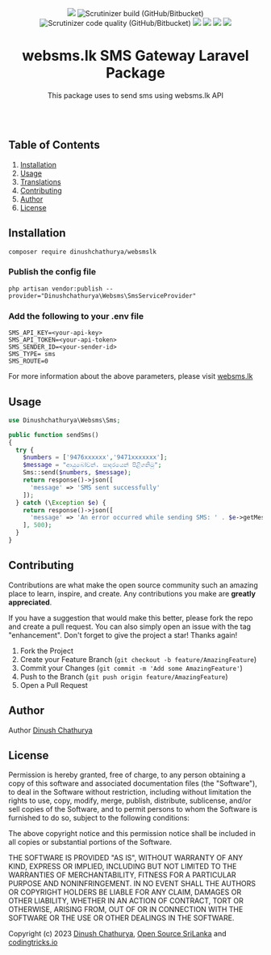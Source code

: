 <p align="center">
    <img src="https://img.shields.io/badge/version-1.0.0-blue">
    <img alt="Scrutinizer build (GitHub/Bitbucket)" src="https://img.shields.io/scrutinizer/build/g/dinushchathurya/websmslk/main">
    <img alt="Scrutinizer code quality (GitHub/Bitbucket)" src="https://scrutinizer-ci.com/g/dinushchathurya/websmslk/badges/quality-score.png?b=main">
    <img src="https://img.shields.io/badge/dependencies-up%20to%20date-orange">
    <img src="https://img.shields.io/badge/coverage-100%25-yellowgreen">
    <img src="https://img.shields.io/badge/rating-★★★★★-brightgreen">
    <img src="https://img.shields.io/badge/uptime-100%25-brightgreen">
</p>

<div>
  <h1 align="center">websms.lk SMS Gateway Laravel Package</h1>
    <p align="center">
      This package uses to send sms using websms.lk API
    </p>
    <br><br>
</div>

## Table of Contents
<ol>
    <li><a href="#installation">Installation</a></li>
    <li><a href="#usage">Usage</a></li>
    <li><a href="#translations">Translations</a></li>
    <li><a href="#contributing">Contributing</a></li>
    <li><a href="#author">Author</a></li>
    <li><a href="#license">License</a></li>
</ol>

## Installation

```
composer require dinushchathurya/websmslk
```

### Publish the config file

```
php artisan vendor:publish --provider="Dinushchathurya\Websms\SmsServiceProvider"
```

### Add the following to your .env file

```env
SMS_API_KEY=<your-api-key>
SMS_API_TOKEN=<your-api-token>
SMS_SENDER_ID=<your-sender-id>
SMS_TYPE= sms
SMS_ROUTE=0
```

For more information about the above parameters, please visit [websms.lk](https://websms.lk/)

## Usage

```php
use Dinushchathurya\Websms\Sms;

public function sendSms()
{
  try {
    $numbers = ['9476xxxxxx','9471xxxxxxx'];
    $message = "ආයුබෝවන්. සාදරයෙන් පිළිගනිමු";
    Sms::send($numbers, $message);                     
    return response()->json([
      'message' => 'SMS sent successfully'
    ]);  
  } catch (\Exception $e) {
    return response()->json([
      'message' => 'An error occurred while sending SMS: ' . $e->getMessage()
    ], 500);
  }
}
```

## Contributing

Contributions are what make the open source community such an amazing place to learn, inspire, and create. Any contributions you make are **greatly appreciated**.

If you have a suggestion that would make this better, please fork the repo and create a pull request. You can also simply open an issue with the tag "enhancement".
Don't forget to give the project a star! Thanks again!

1. Fork the Project
2. Create your Feature Branch (`git checkout -b feature/AmazingFeature`)
3. Commit your Changes (`git commit -m 'Add some AmazingFeature'`)
4. Push to the Branch (`git push origin feature/AmazingFeature`)
5. Open a Pull Request

## Author 

Author [Dinush Chathurya](https://dinushchathurya.github.io/)

## License

Permission is hereby granted, free of charge, to any person obtaining
a copy of this software and associated documentation files (the
"Software"), to deal in the Software without restriction, including
without limitation the rights to use, copy, modify, merge, publish,
distribute, sublicense, and/or sell copies of the Software, and to
permit persons to whom the Software is furnished to do so, subject to
the following conditions:

The above copyright notice and this permission notice shall be
included in all copies or substantial portions of the Software.

THE SOFTWARE IS PROVIDED "AS IS", WITHOUT WARRANTY OF ANY KIND,
EXPRESS OR IMPLIED, INCLUDING BUT NOT LIMITED TO THE WARRANTIES OF
MERCHANTABILITY, FITNESS FOR A PARTICULAR PURPOSE AND
NONINFRINGEMENT. IN NO EVENT SHALL THE AUTHORS OR COPYRIGHT HOLDERS BE
LIABLE FOR ANY CLAIM, DAMAGES OR OTHER LIABILITY, WHETHER IN AN ACTION
OF CONTRACT, TORT OR OTHERWISE, ARISING FROM, OUT OF OR IN CONNECTION
WITH THE SOFTWARE OR THE USE OR OTHER DEALINGS IN THE SOFTWARE.

Copyright (c) 2023 <a href="https://dinushchathurya.github.io/">Dinush Chathurya</a>, <a href="https://github.com/open-source-srilanka">Open Source SriLanka</a> and <a href="https://codingtricks.io/">codingtricks.io</a>

